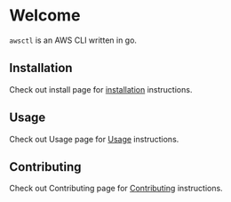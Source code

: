 # Welcome

`awsctl` is an AWS CLI written in go.


## Installation

Check out install page for [installation](./install) instructions.

## Usage

Check out Usage page for [Usage](./usage) instructions.

## Contributing

Check out Contributing page for [Contributing](./contributing) instructions.
